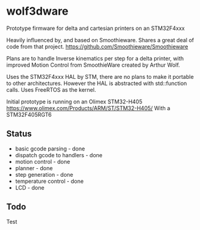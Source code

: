 # wolf3dware
Prototype firmware for delta and cartesian printers on an STM32F4xxx

Heavily influenced by, and based on Smoothieware. Shares a great deal of code from that project.
https://github.com/Smoothieware/Smoothieware

Plans are to handle Inverse kinematics per step for a delta printer, with
improved Motion Control from SmoothieWare created by Arthur Wolf.

Uses the STM32F4xxx HAL by STM, there are no plans to make it portable to other architectures. However the HAL is abstracted with std::function calls.
Uses FreeRTOS as the kernel.

Initial prototype is running on an Olimex STM32-H405 https://www.olimex.com/Products/ARM/ST/STM32-H405/
With a STM32F405RGT6 

Status
------

* basic gcode parsing - done
* dispatch gcode to handlers - done
* motion control - done
* planner - done
* step generation - done
* temperature control - done
* LCD - done

Todo
----
Test
